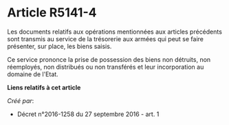 # Article R5141-4

Les documents relatifs aux opérations mentionnées aux articles précédents sont transmis au service de la trésorerie aux
armées qui peut se faire présenter, sur place, les biens saisis. 

Ce service prononce la prise de possession des biens non détruits, non réemployés, non distribués ou non transférés et leur
incorporation au domaine de l'Etat.

**Liens relatifs à cet article**

_Créé par_:

  - Décret n°2016-1258 du 27 septembre 2016 - art. 1
